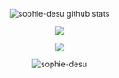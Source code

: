 <div align="center">
  <p align="center"><img src="https://github-readme-stats.vercel.app/api?username=sophie-desu&show_icons=true&theme=dracula" alt="sophie-desu github stats"></p>
</div>
<div>
  <p align="center">
    <a href="https://space.bilibili.com/111285254">
      <img src="https://img.shields.io/badge/-Bilibili-00A1D6?style=flat-square">
    </a>
  </p>
</div>

<p align="center"><img src="https://github-readme-stats.vercel.app/api/top-langs/?username=sophie-desu&layout=compact&theme=dracula"></p>
<p align="center"><img src="https://count.getloli.com/get/@sophie_desu?theme=rule34" alt="sophie-desu"></p>
